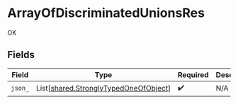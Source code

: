 # ArrayOfDiscriminatedUnionsRes

OK


## Fields

| Field                                                                                    | Type                                                                                     | Required                                                                                 | Description                                                                              |
| ---------------------------------------------------------------------------------------- | ---------------------------------------------------------------------------------------- | ---------------------------------------------------------------------------------------- | ---------------------------------------------------------------------------------------- |
| `json_`                                                                                  | List[[shared.StronglyTypedOneOfObject](../../models/shared/stronglytypedoneofobject.md)] | :heavy_check_mark:                                                                       | N/A                                                                                      |